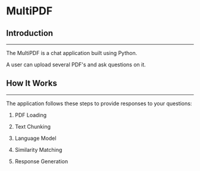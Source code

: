 # MultiPDF 

## Introduction
------------
The MultiPDF is a chat application built using Python.

A user can upload several PDF's and ask questions on it.

## How It Works
------------
The application follows these steps to provide responses to your questions:

1. PDF Loading

2. Text Chunking

3. Language Model

4. Similarity Matching

5. Response Generation
